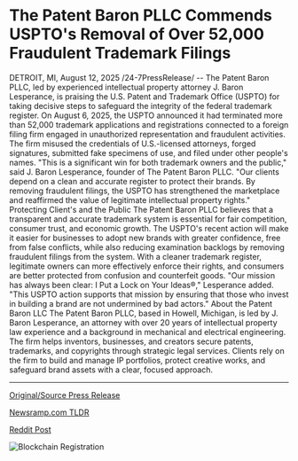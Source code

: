 # The Patent Baron PLLC Commends USPTO's Removal of Over 52,000 Fraudulent Trademark Filings

DETROIT, MI, August 12, 2025 /24-7PressRelease/ -- The Patent Baron PLLC, led by experienced intellectual property attorney J. Baron Lesperance, is praising the U.S. Patent and Trademark Office (USPTO) for taking decisive steps to safeguard the integrity of the federal trademark register.  On August 6, 2025, the USPTO announced it had terminated more than 52,000 trademark applications and registrations connected to a foreign filing firm engaged in unauthorized representation and fraudulent activities. The firm misused the credentials of U.S.-licensed attorneys, forged signatures, submitted fake specimens of use, and filed under other people's names.  "This is a significant win for both trademark owners and the public," said J. Baron Lesperance, founder of The Patent Baron PLLC. "Our clients depend on a clean and accurate register to protect their brands. By removing fraudulent filings, the USPTO has strengthened the marketplace and reaffirmed the value of legitimate intellectual property rights."  Protecting Client's and the Public  The Patent Baron PLLC believes that a transparent and accurate trademark system is essential for fair competition, consumer trust, and economic growth. The USPTO's recent action will make it easier for businesses to adopt new brands with greater confidence, free from false conflicts, while also reducing examination backlogs by removing fraudulent filings from the system. With a cleaner trademark register, legitimate owners can more effectively enforce their rights, and consumers are better protected from confusion and counterfeit goods.  "Our mission has always been clear: I Put a Lock on Your Ideas®," Lesperance added. "This USPTO action supports that mission by ensuring that those who invest in building a brand are not undermined by bad actors."  About the Patent Baron LLC  The Patent Baron PLLC, based in Howell, Michigan, is led by J. Baron Lesperance, an attorney with over 20 years of intellectual property law experience and a background in mechanical and electrical engineering. The firm helps inventors, businesses, and creators secure patents, trademarks, and copyrights through strategic legal services. Clients rely on the firm to build and manage IP portfolios, protect creative works, and safeguard brand assets with a clear, focused approach. 

---

[Original/Source Press Release](https://www.24-7pressrelease.com/press-release/525757/the-patent-baron-pllc-commends-usptos-removal-of-over-52000-fraudulent-trademark-filings)
                    

[Newsramp.com TLDR](https://newsramp.com/curated-news/uspto-cleans-up-trademark-register-boosts-ip-protection/5d53fdf5106720e43acee7f2a39ce155) 

 



[Reddit Post](https://www.reddit.com/r/newsramp/comments/1mo249b/uspto_cleans_up_trademark_register_boosts_ip/) 



![Blockchain Registration](https://cdn.newsramp.app/24-7PressRelease/qrcode/258/12/meanepc9.webp)